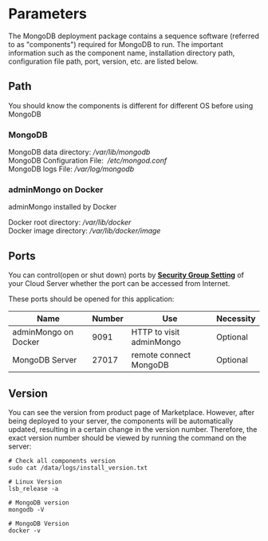 # Parameters

The MongoDB deployment package contains a sequence software (referred to as "components") required for MongoDB to run. The important information such as the component name, installation directory path, configuration file path, port, version, etc. are listed below.

## Path

You should know the components is different for different OS before using MongoDB

### MongoDB

MongoDB data directory: */var/lib/mongodb*  
MongoDB Configuration File:  */etc/mongod.conf*  
MongoDB logs File:  */var/log/mongodb*  

### adminMongo on Docker

adminMongo installed by Docker

Docker root directory: */var/lib/docker*  
Docker image directory: */var/lib/docker/image*  


## Ports

You can control(open or shut down) ports by **[Security Group Setting](https://support.websoft9.com/docs/faq/tech-instance.html)** of your Cloud Server whether the port can be accessed from Internet.

These ports should be opened for this application:

| Name | Number | Use |  Necessity |
| --- | --- | --- | --- |
| adminMongo on Docker | 9091 | HTTP to visit adminMongo | Optional |
| MongoDB Server | 27017 | remote connect MongoDB | Optional |

## Version

You can see the version from product page of Marketplace. However, after being deployed to your server, the components will be automatically updated, resulting in a certain change in the version number. Therefore, the exact version number should be viewed by running the command on the server:

```shell
# Check all components version
sudo cat /data/logs/install_version.txt

# Linux Version
lsb_release -a

# MongoDB version
mongodb -V

# MongoDB Version
docker -v
```